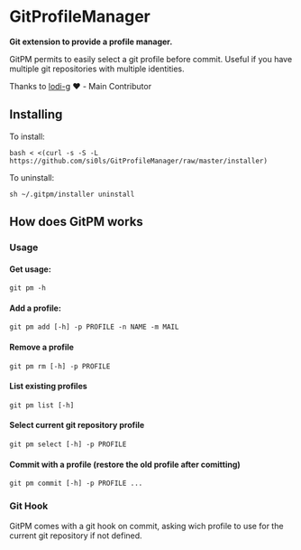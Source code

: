# GitProfileManager
**Git extension to provide a profile manager.**

GitPM permits to easily select a git profile before commit.
Useful if you have multiple git repositories with multiple identities.

Thanks to [lodi-g](https://github.com/lodi-g) :heart: - Main Contributor

## Installing

To install:

```
bash < <(curl -s -S -L https://github.com/si0ls/GitProfileManager/raw/master/installer)
```

To uninstall:

```
sh ~/.gitpm/installer uninstall
```

## How does GitPM works

### Usage

#### Get usage:

```
git pm -h
```

#### Add a profile:

```
git pm add [-h] -p PROFILE -n NAME -m MAIL
```

#### Remove a profile

```
git pm rm [-h] -p PROFILE
```

#### List existing profiles

```
git pm list [-h]
```

#### Select current git repository profile

```
git pm select [-h] -p PROFILE
```

#### Commit with a profile (restore the old profile after comitting)

```
git pm commit [-h] -p PROFILE ...
```

### Git Hook

GitPM comes with a git hook on commit, asking wich profile to use for the current git repository if not defined.

